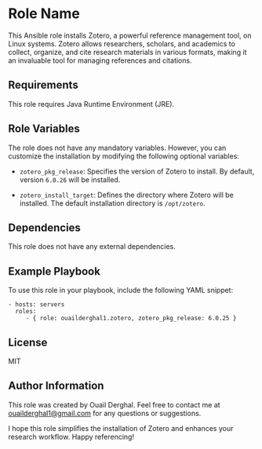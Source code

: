 Role Name
=========

This Ansible role installs Zotero, a powerful reference management tool, on Linux systems. Zotero allows researchers, scholars, and academics to collect, organize, and cite research materials in various formats, making it an invaluable tool for managing references and citations.

Requirements
------------

This role requires Java Runtime Environment (JRE).

Role Variables
--------------

The role does not have any mandatory variables. However, you can customize the installation by modifying the following optional variables:

- `zotero_pkg_release`: Specifies the version of Zotero to install. By default, version `6.0.26` will be installed.

- `zotero_install_target`: Defines the directory where Zotero will be installed. The default installation directory is `/opt/zotero`.

Dependencies
------------

This role does not have any external dependencies.


Example Playbook
----------------

To use this role in your playbook, include the following YAML snippet:

    - hosts: servers
      roles:
         - { role: ouailderghal1.zotero, zotero_pkg_release: 6.0.25 }
         
License
-------

MIT

Author Information
------------------

This role was created by Ouail Derghal. Feel free to contact me at <ouailderghal1@gmail.com> for any questions or suggestions.

I hope this role simplifies the installation of Zotero and enhances your research workflow. Happy referencing!
